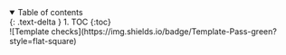 <details open markdown="block">
  <summary>
    Table of contents
  </summary>
  {: .text-delta }
1. TOC
{:toc}
</details>
![Template checks](https://img.shields.io/badge/Template-Pass-green?style=flat-square)
